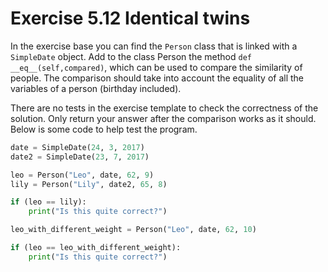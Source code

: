 # Exercise 5.12 Identical twins

In the exercise base you can find the `Person` class that is linked with a `SimpleDate` object. Add to the class Person the method `def __eq__(self,compared)`, which can be used to compare the similarity of people. The comparison should take into account the equality of all the variables of a person (birthday included).

There are no tests in the exercise template to check the correctness of the solution. Only return your answer after the comparison works as it should. Below is some code to help test the program.

```python
date = SimpleDate(24, 3, 2017)
date2 = SimpleDate(23, 7, 2017)

leo = Person("Leo", date, 62, 9)
lily = Person("Lily", date2, 65, 8)

if (leo == lily):
    print("Is this quite correct?")

leo_with_different_weight = Person("Leo", date, 62, 10)

if (leo == leo_with_different_weight):
    print("Is this quite correct?")
```
